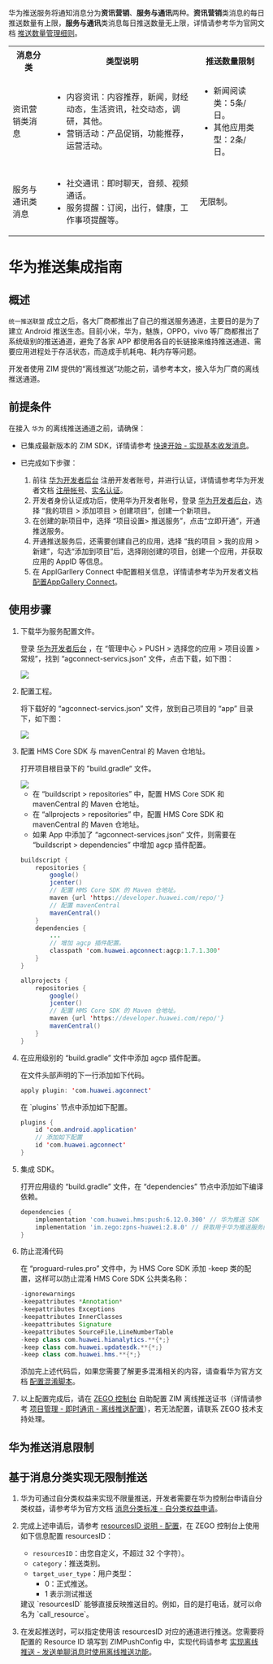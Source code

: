 华为推送服务将通知消息分为**资讯营销**、**服务与通讯**两种。**资讯营销**类消息的每日推送数量有上限，**服务与通讯**类消息每日推送数量无上限，详情请参考华为官网文档 <a href="https://developer.huawei.com/consumer/cn/doc/development/HMSCore-Guides/message-restriction-description-0000001361648361?ha_source=hms5" target="_blank" rel="noreferrer noopener">推送数量管理细则</a>。

<table>
<tbody><tr>
<th>消息分类</th>
<th>类型说明</th>
<th>推送数量限制</th>
</tr>
<tr>
<td>资讯营销类消息</td>
<td><ul><li>内容资讯：内容推荐，新闻，财经动态，生活资讯，社交动态，调研，其他。</li><li>营销活动：产品促销，功能推荐，运营活动。</li></ul></td>
<td><ul><li>新闻阅读类：5条/日。</li><li>其他应用类型：2条/日。</li></ul></td>
</tr>
<tr>
<td>服务与通讯类消息</td>
<td><ul><li>社交通讯：即时聊天，音频、视频通话。</li><li>服务提醒：订阅，出行，健康，工作事项提醒等。</li></ul></td>
<td>无限制。</td>
</tr>
</tbody></table>

# 华为推送集成指南

## 概述

`统一推送联盟` 成立之后，各大厂商都推出了自己的推送服务通道，主要目的是为了建立 Android 推送生态。目前小米，华为，魅族，OPPO，vivo 等厂商都推出了系统级别的推送通道，避免了各家 APP 都使用各自的长链接来维持推送通道、需要应用进程处于存活状态，而造成手机耗电、耗内存等问题。

开发者使用 ZIM 提供的“离线推送”功能之前，请参考本文，接入华为厂商的离线推送通道。  

## 前提条件

在接入 `华为` 的离线推送通道之前，请确保：

- 已集成最新版本的 ZIM SDK，详情请参考 [快速开始 - 实现基本收发消息](/zim-flutter/send-and-receive-messages)。
- 已完成如下步骤：

    1. 前往 <a href="https://developer.huawei.com/consumer/cn/" target="_blank" rel="noreferrer noopener">华为开发者后台</a> 注册开发者账号，并进行认证，详情请参考华为开发者文档 <a href="https://developer.huawei.com/consumer/cn/doc/start/registration-and-verification-0000001053628148" target="_blank" rel="noreferrer noopener">注册帐号</a>、<a href="https://developer.huawei.com/consumer/cn/doc/start/itrna-0000001076878172" target="_blank" rel="noreferrer noopener">实名认证</a>。
    2. 开发者身份认证成功后，使用华为开发者账号，登录 <a href="https://developer.huawei.com/consumer/cn/" target="_blank" rel="noreferrer noopener">华为开发者后台</a>，选择 “我的项目 > 添加项目 > 创建项目”，创建一个新项目。
    3. 在创建的新项目中，选择 “项目设置> 推送服务”，点击“立即开通”，开通推送服务。
    4. 开通推送服务后，还需要创建自己的应用，选择 “我的项目 > 我的应用 > 新建”，勾选“添加到项目”后，选择刚创建的项目，创建一个应用，并获取应用的 AppID 等信息。
    5. 在 ApplGarllery Connect 中配置相关信息，详情请参考华为开发者文档 [配置AppGallery Connect](https://developer.huawei.com/consumer/cn/doc/HMSCore-Guides/android-config-agc-0000001050170137)。 

## 使用步骤

1. 下载华为服务配置文件。

    登录 <a href="https://developer.huawei.com/consumer/cn/" target="_blank" rel="noreferrer noopener">华为开发者后台</a> ，在 “管理中心 > PUSH > 选择您的应用 > 项目设置 > 常规”，找到 “agconnect-servics.json” 文件，点击下载，如下图：
    <Frame width="512" height="auto" caption=""><img src="https://doc-media.zego.im/sdk-doc/Pics/ZIM/OfflinePush/offline_push_huawei_1.jpeg" /></Frame>

2. 配置工程。 

    将下载好的 “agconnect-servics.json” 文件，放到自己项目的 “app” 目录下，如下图：

    <Frame width="512" height="auto" caption=""><img src="https://doc-media.zego.im/sdk-doc/Pics/ZIM/offline_push_huawei_json.png" /></Frame>

3. 配置 HMS Core SDK 与 mavenCentral 的 Maven 仓地址。

    打开项目根目录下的 ”build.gradle“ 文件。

    <Frame width="256" height="auto" caption=""><img src="https://doc-media.zego.im/sdk-doc/Pics/ZIM/offline_push_huawei_hms_sdk.png" /></Frame>

    - 在 “buildscript > repositories” 中，配置 HMS Core SDK 和 mavenCentral 的 Maven 仓地址。
    - 在 “allprojects > repositories” 中，配置 HMS Core SDK 和 mavenCentral 的 Maven 仓地址。
    - 如果 App 中添加了 “agconnect-services.json” 文件，则需要在 “buildscript > dependencies” 中增加 agcp 插件配置。

    ```java
    buildscript {
        repositories {
            google()
            jcenter()
            // 配置 HMS Core SDK 的 Maven 仓地址。
            maven {url 'https://developer.huawei.com/repo/'}
            // 配置 mavenCentral
            mavenCentral()
        }
        dependencies {
            ...
            // 增加 agcp 插件配置。
            classpath 'com.huawei.agconnect:agcp:1.7.1.300'
        }
    }

    allprojects {
        repositories {
            google()
            jcenter()
            // 配置 HMS Core SDK 的 Maven 仓地址。
            maven {url 'https://developer.huawei.com/repo/'}
            mavenCentral()
        }
    } 
    ```

4. 在应用级别的 “build.gradle” 文件中添加 agcp 插件配置。

    <Tabs>
    <Tab title="方式1">
    
    在文件头部声明的下一行添加如下代码。

    ```java
    apply plugin: 'com.huawei.agconnect'
    ```
    </Tab>
    <Tab title="方式2">
    在 `plugins` 节点中添加如下配置。

    ```java
    plugins {
        id 'com.android.application'
        // 添加如下配置
        id 'com.huawei.agconnect'
    }
    ```
    </Tab>
    </Tabs>

5. 集成 SDK。

    打开应用级的 “build.gradle” 文件，在 “dependencies” 节点中添加如下编译依赖。

    ```groovy
    dependencies {
        implementation 'com.huawei.hms:push:6.12.0.300' // 华为推送 SDK
        implementation 'im.zego:zpns-huawei:2.8.0' // 获取用于华为推送服务的 ZPNs 库
    }
    ```

6. 防止混淆代码

    在 “proguard-rules.pro” 文件中，为 HMS Core SDK  添加 -keep 类的配置，这样可以防止混淆 HMS Core SDK 公共类名称：

    ```java
    -ignorewarnings
    -keepattributes *Annotation*
    -keepattributes Exceptions
    -keepattributes InnerClasses
    -keepattributes Signature
    -keepattributes SourceFile,LineNumberTable
    -keep class com.huawei.hianalytics.**{*;}
    -keep class com.huawei.updatesdk.**{*;}
    -keep class com.huawei.hms.**{*;}
    ```
    
    添加完上述代码后，如果您需要了解更多混淆相关的内容，请查看华为官方文档 <a href="https://developer.huawei.com/consumer/cn/doc/development/HMSCore-Guides/android-config-obfuscation-scripts-0000001050176973" target="_blank" rel="noreferrer noopener">配置混淆脚本</a>。

7. 以上配置完成后，请在 [ZEGO 控制台](https://console.zego.im/) 自助配置 ZIM 离线推送证书（详情请参考 [项目管理 - 即时通讯 - 离线推送配置](https://doc-zh.zego.im/article/16233)），若无法配置，请联系 ZEGO 技术支持处理。

## 华为推送消息限制

<Content />

## 基于消息分类实现无限制推送

1. 华为可通过自分类权益来实现不限量推送，开发者需要在华为控制台申请自分类权益，请参考华为官方文档 <a href="https://developer.huawei.com/consumer/cn/doc/development/HMSCore-Guides/message-classification-0000001149358835#section3410731125514" target="_blank" rel="noreferrer noopener">消息分类标准 - 自分类权益申请</a>。
2. 完成上述申请后，请参考 [resourcesID 说明 - 配置](/zim-flutter/offline-push-notifications/resourcesid-introduction#配置)，在 ZEGO 控制台上使用如下信息配置 resourcesID：
    - `resourcesID`：由您自定义，不超过 32 个字符）。
    - `category`：推送类别。
    - `target_user_type`：用户类型：
        - 0：正式推送。
        - 1 表示测试推送

    <Note title="说明">
    建议 `resourcesID` 能够直接反映推送目的。例如，目的是打电话，就可以命名为 `call_resource`。
    </Note>

3. 在发起推送时，可以指定使用该 resourcesID 对应的通道进行推送。您需要将配置的 Resource ID 填写到 ZIMPushConfig 中，实现代码请参考 [实现离线推送 - 发送单聊消息时使用离线推送功能](/zim-flutter/offline-push-notifications/implement-offline-push-notification#场景-1发送单聊消息时使用离线推送功能)。

<Content platform="Flutter"/>